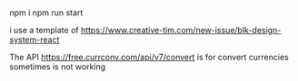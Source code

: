 #

npm i
npm run start

i use a template of https://www.creative-tim.com/new-issue/blk-design-system-react

The API https://free.currconv.com/api/v7/convert is for convert currencies sometimes is not working
